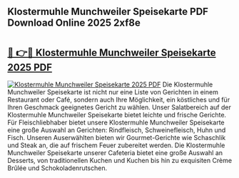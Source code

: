 ## Klostermuhle Munchweiler Speisekarte PDF Download Online 2025 2xf8e

# <h2><a href="http://gc70ll.nevu.top/?p=Klostermuhle+Munchweiler+Speisekarte">🔗 👉🔴 Klostermuhle Munchweiler Speisekarte 2025 PDF</a></h2>

[![Klostermuhle Munchweiler Speisekarte 2025 PDF](https://i.imgur.com/dBaPXMq.png)](http://gc70ll.nevu.top/?p=Klostermuhle+Munchweiler+Speisekarte)
Die Klostermuhle Munchweiler Speisekarte ist nicht nur eine Liste von Gerichten in einem Restaurant oder Café, sondern auch Ihre Möglichkeit, ein köstliches und für Ihren Geschmack geeignetes Gericht zu wählen. Unser Salatbereich auf der Klostermuhle Munchweiler Speisekarte bietet leichte und frische Gerichte. Für Fleischliebhaber bietet unsere Klostermuhle Munchweiler Speisekarte eine große Auswahl an Gerichten: Rindfleisch, Schweinefleisch, Huhn und Fisch. Unseren Auserwählten bieten wir Gourmet-Gerichte wie Schaschlik und Steak an, die auf frischem Feuer zubereitet werden. Die Klostermuhle Munchweiler Speisekarte unserer Cafeteria bietet eine große Auswahl an Desserts, von traditionellen Kuchen und Kuchen bis hin zu exquisiten Crème Brûlée und Schokoladenrutschen.
